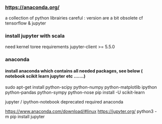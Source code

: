### https://anaconda.org/

a collection of python librairies
careful : version are a bit obsolete cf tensorflow & jupyter

### install jupyter with scala 

need kernel toree 
requirements jupyter-client >= 5.5.0

### anaconda
#### install anaconda which contains all needed packages, see below ( notebook scikit learn jupyter etc .......)
sudo apt-get install python-scipy python-numpy python-matplotlib ipython  python-pandas python-sympy python-nose
pip install -U scikit-learn

 jupyter / ipython-notebook deprecated
 required  anaconda
 
 https://www.anaconda.com/download/#linux
 https://jupyter.org/
python3 -m pip install jupyter

